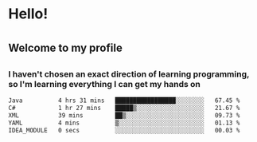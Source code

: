 
<h1>Hello!<h1>
<h2>Welcome to my profile<h2>
<h3>I haven't chosen an exact direction of learning programming, so I'm learning everything I can get my hands on</h3>

<!--START_SECTION:waka-->

```txt
Java          4 hrs 31 mins   █████████████████░░░░░░░░   67.45 %
C#            1 hr 27 mins    █████▒░░░░░░░░░░░░░░░░░░░   21.67 %
XML           39 mins         ██▒░░░░░░░░░░░░░░░░░░░░░░   09.73 %
YAML          4 mins          ▒░░░░░░░░░░░░░░░░░░░░░░░░   01.13 %
IDEA_MODULE   0 secs          ░░░░░░░░░░░░░░░░░░░░░░░░░   00.03 %
```

<!--END_SECTION:waka-->
